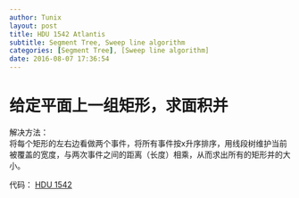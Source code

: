 ```yaml
---
author: Tunix
layout: post
title: HDU 1542 Atlantis
subtitle: Segment Tree, Sweep line algorithm
categories: [Segment Tree], [Sweep line algorithm]
date: 2016-08-07 17:36:54
---
```

# 给定平面上一组矩形，求面积并
解决方法：  
    将每个矩形的左右边看做两个事件，将所有事件按x升序排序，用线段树维护当前被覆盖的宽度，与两次事件之间的距离（长度）相乘，从而求出所有的矩形并的大小。  

  代码： [HDU 1542](https://github.com/New-bottle/training/blob/master/HDU/1542/1542.cpp)
